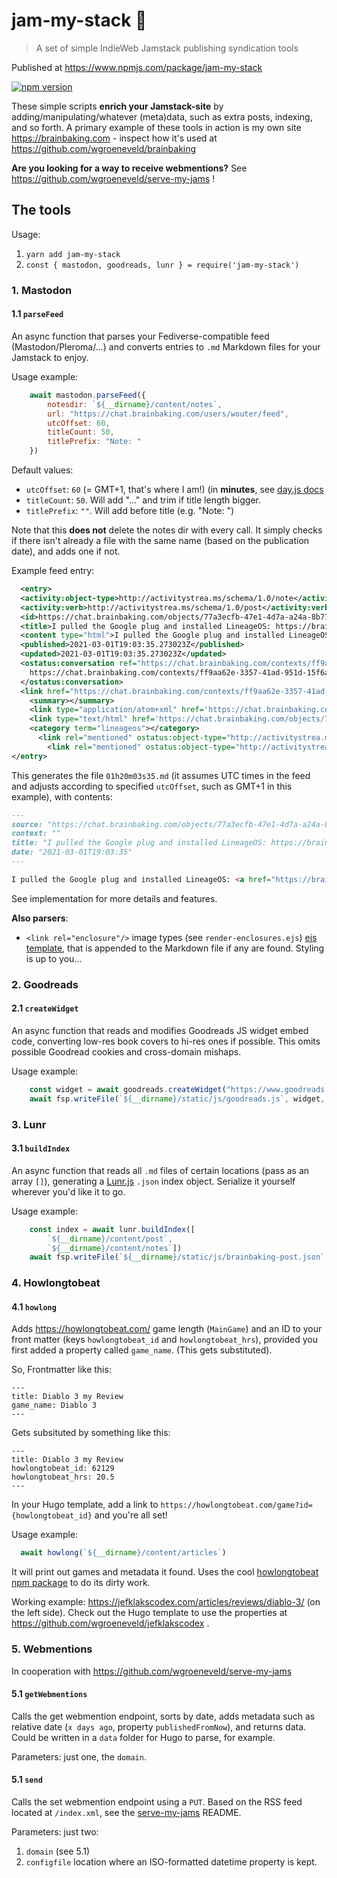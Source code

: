 # jam-my-stack 🥞

> A set of simple IndieWeb Jamstack publishing syndication tools

Published at https://www.npmjs.com/package/jam-my-stack

[![npm version](https://badge.fury.io/js/jam-my-stack.svg)](https://badge.fury.io/js/jam-my-stack)

These simple scripts **enrich your Jamstack-site** by adding/manipulating/whatever (meta)data, such as extra posts, indexing, and so forth. A primary example of these tools in action is my own site https://brainbaking.com - inspect how it's used at https://github.com/wgroeneveld/brainbaking 

**Are you looking for a way to receive webmentions?** See https://github.com/wgroeneveld/serve-my-jams !

## The tools

Usage: 

1. `yarn add jam-my-stack`
2. `const { mastodon, goodreads, lunr } = require('jam-my-stack')`

### 1. Mastodon

#### 1.1 `parseFeed`

An async function that parses your Fediverse-compatible feed (Mastodon/Pleroma/...) and converts entries to `.md` Markdown files for your Jamstack to enjoy. 

Usage example:

```js
    await mastodon.parseFeed({
        notesdir: `${__dirname}/content/notes`,
        url: "https://chat.brainbaking.com/users/wouter/feed",
        utcOffset: 60,
        titleCount: 50,
        titlePrefix: "Note: "
    })
```

Default values: 

- `utcOffset`: `60` (= GMT+1, that's where I am!) (in **minutes**, see [day.js docs](https://day.js.org/docs/en/manipulate/utc-offset)
- `titleCount`: `50`. Will add "..." and trim if title length bigger.
- `titlePrefix`: `""`. Will add before title (e.g. "Note: ")

Note that this **does not** delete the notes dir with every call. It simply checks if there isn't already a file with the same name (based on the publication date), and adds one if not. 

Example feed entry:

```xml
  <entry>
  <activity:object-type>http://activitystrea.ms/schema/1.0/note</activity:object-type>
  <activity:verb>http://activitystrea.ms/schema/1.0/post</activity:verb>
  <id>https://chat.brainbaking.com/objects/77a3ecfb-47e1-4d7a-a24a-8b779d80a8ac</id>
  <title>I pulled the Google plug and installed LineageOS: https://brainbaking.com/post/2021/03/getting-ri...</title>
  <content type="html">I pulled the Google plug and installed LineageOS: &lt;a href=&quot;https://brainbaking.com/post/2021/03/getting-rid-of-tracking-using-lineageos/&quot; rel=&quot;ugc&quot;&gt;https://brainbaking.com/post/2021/03/getting-rid-of-tracking-using-lineageos/&lt;/a&gt; Very impressed so far! Also rely on my own CalDAV server to replace GCalendar. Any others here running &lt;a class=&quot;hashtag&quot; data-tag=&quot;lineageos&quot; href=&quot;https://chat.brainbaking.com/tag/lineageos&quot; rel=&quot;tag ugc&quot;&gt;#lineageos&lt;/a&gt; for privacy reasons?</content>
  <published>2021-03-01T19:03:35.273023Z</published>
  <updated>2021-03-01T19:03:35.273023Z</updated>
  <ostatus:conversation ref="https://chat.brainbaking.com/contexts/ff9aa62e-3357-41ad-951d-15f6ad506424">
    https://chat.brainbaking.com/contexts/ff9aa62e-3357-41ad-951d-15f6ad506424
  </ostatus:conversation>
  <link href="https://chat.brainbaking.com/contexts/ff9aa62e-3357-41ad-951d-15f6ad506424" rel="ostatus:conversation"/>
    <summary></summary>
    <link type="application/atom+xml" href='https://chat.brainbaking.com/objects/77a3ecfb-47e1-4d7a-a24a-8b779d80a8ac' rel="self"/>
    <link type="text/html" href='https://chat.brainbaking.com/objects/77a3ecfb-47e1-4d7a-a24a-8b779d80a8ac' rel="alternate"/>
    <category term="lineageos"></category>
      <link rel="mentioned" ostatus:object-type="http://activitystrea.ms/schema/1.0/collection" href="http://activityschema.org/collection/public"/>
        <link rel="mentioned" ostatus:object-type="http://activitystrea.ms/schema/1.0/person" href="https://chat.brainbaking.com/users/wouter"/>
</entry>
```

This generates the file `01h20m03s35.md` (it assumes UTC times in the feed and adjusts according to specified `utcOffset`, such as GMT+1 in this example), with contents:

```md
---
source: "https://chat.brainbaking.com/objects/77a3ecfb-47e1-4d7a-a24a-8b779d80a8ac"
context: ""
title: "I pulled the Google plug and installed LineageOS: https://brainbaking.com/post/2021/03/getting-ri..."
date: "2021-03-01T19:03:35"
---

I pulled the Google plug and installed LineageOS: <a href="https://brainbaking.com/post/2021/03/getting-rid-of-tracking-using-lineageos/" rel="ugc">https://brainbaking.com/post/2021/03/getting-rid-of-tracking-using-lineageos/</a> Very impressed so far! Also rely on my own CalDAV server to replace GCalendar. Any others here running <a class="hashtag" data-tag="lineageos" href="https://chat.brainbaking.com/tag/lineageos" rel="tag ugc">#lineageos</a> for privacy reasons?
```

See implementation for more details and features. 

**Also parsers**:

- `<link rel="enclosure"/>` image types (see `render-enclosures.ejs`) [ejs template](https://ejs.co/), that is appended to the Markdown file if any are found. Styling is up to you...

### 2. Goodreads

#### 2.1 `createWidget`

An async function that reads and modifies Goodreads JS widget embed code, converting low-res book covers to hi-res ones if possible. This omits possible Goodread cookies and cross-domain mishaps. 

Usage example:

```js
    const widget = await goodreads.createWidget("https://www.goodreads.com/review/grid_widget/5451893.Wouter's%20bookshelf:%20read?cover_size=medium&hide_link=&hide_title=&num_books=12&order=d&shelf=read&sort=date_added&widget_id=1496758344")
    await fsp.writeFile(`${__dirname}/static/js/goodreads.js`, widget, 'utf-8')
```

### 3. Lunr

#### 3.1 `buildIndex`

An async function that reads all `.md` files of certain locations (pass as an array `[]`), generating a [Lunr.js](https://lunrjs.com/) `.json` index object. Serialize it yourself wherever you'd like it to go.

Usage example:

```js
    const index = await lunr.buildIndex([
        `${__dirname}/content/post`,
        `${__dirname}/content/notes`])
    await fsp.writeFile(`${__dirname}/static/js/brainbaking-post.json`, JSON.stringify(index), 'utf-8')
```

### 4. Howlongtobeat

#### 4.1 `howlong`

Adds https://howlongtobeat.com/ game length (`MainGame`) and an ID to your front matter (keys `howlongtobeat_id` and `howlongtobeat_hrs`), provided you first added a property called `game_name`. (This gets substituted).

So, Frontmatter like this:

```
---
title: Diablo 3 my Review
game_name: Diablo 3
---
```

Gets subsituted by something like this:

```
---
title: Diablo 3 my Review
howlongtobeat_id: 62129
howlongtobeat_hrs: 20.5
---
```

In your Hugo template, add a link to `https://howlongtobeat.com/game?id={howlongtobeat_id}` and you're all set!

Usage example:

```js
  await howlong(`${__dirname}/content/articles`)
```

It will print out games and metadata it found. Uses the cool [howlongtobeat npm package](https://www.npmjs.com/package/howlongtobeat) to do its dirty work. 

Working example: https://jefklakscodex.com/articles/reviews/diablo-3/ (on the left side). Check out the Hugo template to use the properties at https://github.com/wgroeneveld/jefklakscodex .

### 5. Webmentions

In cooperation with https://github.com/wgroeneveld/serve-my-jams

#### 5.1 `getWebmentions`

Calls the get webmention endpoint, sorts by date, adds metadata such as relative date (`x days ago`, property `publishedFromNow`), and returns data. Could be written in a `data` folder for Hugo to parse, for example. 

Parameters: just one, the `domain`.

#### 5.1 `send`

Calls the set webmention endpoint using a `PUT`. Based on the RSS feed located at `/index.xml`, see the [serve-my-jams](github.com/wgroeneveld/serve-my-jams) README. 

Parameters: just two:

1. `domain` (see 5.1)
2. `configfile` location where an ISO-formatted datetime property is kept. 

